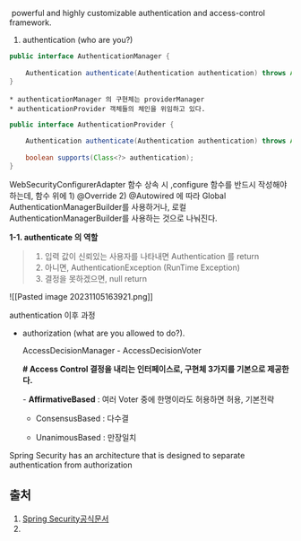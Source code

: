  powerful and highly customizable authentication and access-control framework.

1. authentication (who are you?) 
```java 
public interface AuthenticationManager { 
	
	Authentication authenticate(Authentication authentication) throws AuthenticationException; 
}
```

	* authenticationManager 의 구현체는 providerManager
	* authenticationProvider 객체들의 체인을 위임하고 있다.

```java 
public interface AuthenticationProvider { 
	
	Authentication authenticate(Authentication authentication) throws AuthenticationException; 
	
	boolean supports(Class<?> authentication); 
}
```

WebSecurityConfigurerAdapter 함수 상속 시 ,configure 함수를 반드시 작성해야 하는데, 
함수 위에 1) @Override 2) @Autowired 에 따라 Global AuthenticationManagerBuilder를 사용하거나, 로컬 AuthenticationManagerBuilder를 사용하는 것으로 나눠진다.

**1-1. authenticate 의 역할**
> 1. 입력 값이 신뢰있는 사용자를 나타내면 Authentication 를 return
> 2. 아니면, AuthenticationException (RunTime Exception)
> 3. 결정을 못하겠으면, null return



![[Pasted image 20231105163921.png]]


authentication 이후 과정

* authorization (what are you allowed to do?).

	AccessDecisionManager - AccessDecisionVoter
	
	**# Access Control 결정을 내리는 인터페이스로, 구현체 3가지를 기본으로 제공한다.**
	
	- **AffirmativeBased** : 여러 Voter 중에 한명이라도 허용하면 허용, 기본전략
	
	- ConsensusBased : 다수결
	
	- UnanimousBased : 만장일치




Spring Security has an architecture that is designed to separate authentication from authorization





## 출처
1. [Spring Security공식문서](https://spring.io/projects/spring-security)
2. 